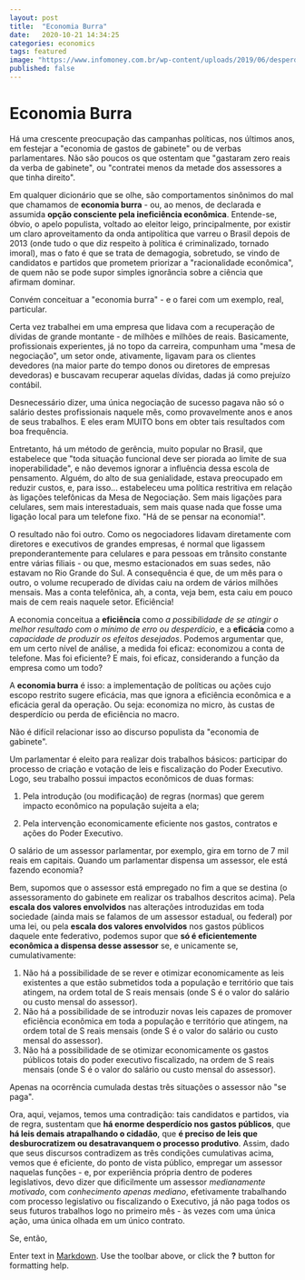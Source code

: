 ```yaml
---
layout: post
title:  "Economia Burra"
date:   2020-10-21 14:34:25
categories: economics
tags: featured
image: "https://www.infomoney.com.br/wp-content/uploads/2019/06/desperdicio-dinheiro.jpg"
published: false
---
```

# Economia Burra
Há uma crescente preocupação das campanhas políticas, nos últimos anos, em festejar a "economia de gastos de gabinete" ou de verbas parlamentares. Não são poucos os que ostentam que "gastaram zero reais da verba de gabinete", ou "contratei menos da metade dos assessores a que tinha direito".

Em qualquer dicionário que se olhe, são comportamentos sinônimos do mal que chamamos de **economia burra** - ou, ao menos, de declarada e assumida **opção consciente pela ineficiência econômica**. Entende-se, óbvio, o apelo populista, voltado ao eleitor leigo, principalmente, por existir um claro aproveitamento da onda antipolítica que varreu o Brasil depois de 2013 (onde tudo o que diz respeito à política é criminalizado, tornado imoral), mas o fato é que se trata de demagogia, sobretudo, se vindo de candidatos e partidos que prometem priorizar a "racionalidade econômica", de quem não se pode supor simples ignorância sobre a ciência que afirmam dominar.

Convém conceituar a "economia burra" - e o farei com um exemplo, real, particular.

Certa vez trabalhei em uma empresa que lidava com a recuperação de dívidas de grande montante - de milhões e milhões de reais. Basicamente, profissionais experientes, já no topo da carreira, compunham uma "mesa de negociação", um setor onde, ativamente, ligavam para os clientes devedores (na maior parte do tempo donos ou diretores de empresas devedoras) e buscavam recuperar aquelas dívidas, dadas já como prejuízo contábil.

Desnecessário dizer, uma única negociação de sucesso pagava não só o salário destes profissionais naquele mês, como provavelmente anos e anos de seus trabalhos. E eles eram MUITO bons em obter tais resultados com boa frequência.

Entretanto, há um método de gerência, muito popular no Brasil, que estabelece que "toda situação funcional deve ser piorada ao limite de sua inoperabilidade", e não devemos ignorar a influência dessa escola de pensamento. Alguém, do alto de sua genialidade, estava preocupado em reduzir custos, e, para isso... estabeleceu uma política restritiva em relação às ligações telefônicas da Mesa de Negociação. Sem mais ligações para celulares, sem mais interestaduais, sem mais quase nada que fosse uma ligação local para um telefone fixo. "Há de se pensar na economia!".

O resultado não foi outro. Como os negociadores lidavam diretamente com diretores e executivos de grandes empresas, é normal que ligassem preponderantemente para celulares e para pessoas em trânsito constante entre várias filiais - ou que, mesmo estacionados em suas sedes, não estavam no Rio Grande do Sul. A consequência é que, de um mês para o outro, o volume recuperado de dívidas caiu na ordem de vários milhões mensais. Mas a conta telefônica, ah, a conta, veja bem, esta caiu em pouco mais de cem reais naquele setor. Eficiência!

A economia conceitua a **eficiência** como *a possibilidade de se atingir o melhor resultado com o mínimo de erro ou desperdício*, e a **eficácia** como a *capacidade de produzir os efeitos desejados*. Podemos argumentar que, em um certo nível de análise, a medida foi eficaz: economizou a conta de telefone. Mas foi eficiente? E mais, foi eficaz, considerando a função da empresa como um todo?

A **economia burra** é isso: a implementação de políticas ou ações cujo escopo restrito sugere eficácia, mas que ignora a eficiência econômica e a eficácia geral da operação. Ou seja: economiza no micro, às custas de desperdício ou perda de eficiência no macro.

Não é difícil relacionar isso ao discurso populista da "economia de gabinete".

Um parlamentar é eleito para realizar dois trabalhos básicos: participar do processo de criação e votação de leis e fiscalização do Poder Executivo. Logo, seu trabalho possui impactos econômicos de duas formas:

 1. Pela introdução (ou modificação) de regras (normas) que gerem impacto econômico na população sujeita a ela; 

 2. Pela intervenção  economicamente eficiente nos gastos, contratos e ações do Poder     Executivo.

O salário de um assessor parlamentar, por exemplo, gira em torno de 7 mil reais em capitais. Quando um parlamentar dispensa um assessor, ele está fazendo economia?

Bem, supomos que o assessor está empregado no fim a que se destina (o assessoramento do gabinete em realizar os trabalhos descritos acima). Pela **escala dos valores envolvidos** nas alterações introduzidas em toda sociedade (ainda mais se falamos de um assessor estadual, ou federal) por uma lei, ou pela **escala dos valores envolvidos** nos gastos públicos daquele ente federativo, podemos supor que **só é eficientemente econômica a dispensa desse assessor** se, e unicamente se, cumulativamente:

 1. Não há a possibilidade de se rever e otimizar economicamente as leis existentes a que estão submetidos toda a população e território que tais atingem, na ordem total de S reais mensais (onde S é o valor do salário ou custo mensal do assessor).
 2. Não há a possibilidade de se introduzir novas leis capazes de promover eficiência econômica em toda a população e território que atingem, na ordem total de S reais mensais (onde S é o valor do salário ou custo mensal do assessor).
 3. Não há a possibilidade de se otimizar economicamente os gastos públicos totais do poder executivo fiscalizado, na ordem de S reais mensais (onde S é o valor do salário ou custo mensal do assessor).

Apenas na ocorrência cumulada destas três situações o assessor não "se paga".

Ora, aqui, vejamos, temos uma contradição: tais candidatos e partidos, via de regra, sustentam que **há enorme desperdício nos gastos públicos**, que **há leis demais atrapalhando o cidadão**, que **é preciso de leis que desburocratizem ou desatravanquem o processo produtivo**. Assim, dado que seus discursos contradizem as três condições cumulativas acima, vemos que é eficiente, do ponto de vista público, empregar um assessor naquelas funções - e, por experiência própria dentro de poderes legislativos, devo dizer que dificilmente um assessor *medianamente motivado*, com *conhecimento apenas mediano*, efetivamente trabalhando com processo legislativo ou fiscalizando o Executivo, já não paga todos os seus futuros trabalhos logo no primeiro mês - às vezes com uma única ação, uma única olhada em um único contrato.

Se, então, 





Enter text in [Markdown](http://daringfireball.net/projects/markdown/). Use the toolbar above, or click the **?** button for formatting help.
<!--stackedit_data:
eyJoaXN0b3J5IjpbNzEwOTM2NTg1XX0=
-->
<!--stackedit_data:
eyJoaXN0b3J5IjpbLTE4MjkyODkzNywxMzU5ODE3MzMxLC05NT
gwMTIwNTMsLTI4MjgwMTAyNCwtMTA5NzcxODc5MiwtODkzMzg4
NDIwLDE5NTI5NjM3MzAsMjA2NzI2Nzc3NiwtMzMyNDU1MzYzXX
0=
-->